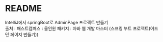 # README



IntelliJ에서 springBoot로 AdminPage 프로젝트 만들기 <br/>
출처 : 패스트캠퍼스 : 올인원 패키지 : 자바 웹 개발 마스터 (스프링 부트 프로젝트(어드민 페이지 만들기))

